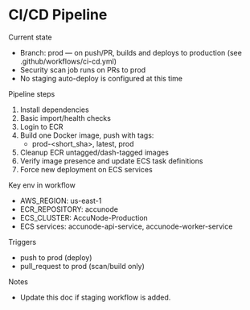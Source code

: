 # CI/CD Pipeline

Current state
- Branch: prod — on push/PR, builds and deploys to production (see .github/workflows/ci-cd.yml)
- Security scan job runs on PRs to prod
- No staging auto-deploy is configured at this time

Pipeline steps
1) Install dependencies
2) Basic import/health checks
3) Login to ECR
4) Build one Docker image, push with tags:
   - prod-<short_sha>, latest, prod
5) Cleanup ECR untagged/dash-tagged images
6) Verify image presence and update ECS task definitions
7) Force new deployment on ECS services

Key env in workflow
- AWS_REGION: us-east-1
- ECR_REPOSITORY: accunode
- ECS_CLUSTER: AccuNode-Production
- ECS services: accunode-api-service, accunode-worker-service

Triggers
- push to prod (deploy)
- pull_request to prod (scan/build only)

Notes
- Update this doc if staging workflow is added.
